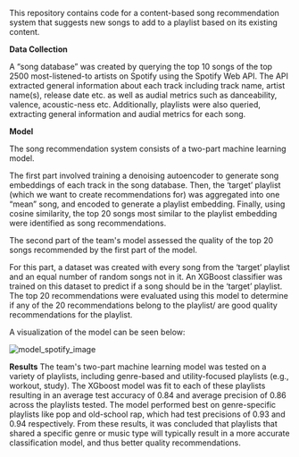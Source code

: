 This repository contains code for a content-based song recommendation system that suggests new songs to add to a playlist based on its existing content. 

 **Data Collection**

A “song database” was created by querying the top 10 songs of the top 2500 most-listened-to artists on Spotify using the Spotify Web API. The API extracted general information about each track including track name, artist name(s), release date etc. as well as audial metrics such as danceability, valence, acoustic-ness etc. Additionally, playlists were also queried, extracting general information and audial metrics for each song. 

**Model**

The song recommendation system consists of a two-part machine learning model. 

The first part involved training a denoising autoencoder to generate song embeddings of each track in the song database. Then, the ‘target’ playlist (which we want to create recommendations for) was aggregated into one “mean” song, and encoded to generate a playlist embedding.  Finally, using cosine similarity, the top 20 songs most similar to the playlist embedding were identified as song recommendations.

The second part of the team's model assessed the quality of the top 20 songs recommended by the first part of the model. 

For this part, a dataset was created with every song from the ‘target’ playlist and an equal number of random songs not in it. An XGBoost classifier was trained on this dataset to predict if a song should be in the ‘target’ playlist. The top 20 recommendations were evaluated using this model to determine if any of the 20 recommendations belong to the playlist/ are good quality recommendations for the playlist. 

A visualization of the model can be seen below: 

![model_spotify_image](https://github.com/user-attachments/assets/77a33f44-6336-4edf-9359-a5efbb6c5a64)

**Results**
The team's two-part machine learning model was tested on a variety of playlists, including genre-based and utility-focused playlists (e.g., workout, study). The XGboost model was fit to each of these playlists resulting in an average test accuracy of 0.84 and average precision of 0.86 across the playlists tested. The model performed best on genre-specific playlists like pop and old-school rap, which had test precisions of 0.93 and 0.94 respectively. From these results, it was concluded that playlists that shared a specific genre or music type will typically result in a more accurate classification model, and thus better quality recommendations. 

